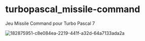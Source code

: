 # turbopascal_missile-command
Jeu Missile Command pour Turbo Pascal 7

![182875951-c8e084ea-2219-441f-a32d-64a7133ada2a](https://github.com/gladir/turbopascal_missile-command/assets/11842176/6127987e-df10-4407-8006-b5a64313f8c1)
